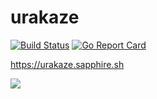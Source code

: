 # urakaze

[![Build Status](https://travis-ci.org/sapphiredev/urakaze.svg?branch=master)](https://travis-ci.org/sapphiredev/urakaze)
[![Go Report Card](https://goreportcard.com/badge/github.com/sapphiredev/urakaze)](https://goreportcard.com/report/github.com/sapphiredev/urakaze)

https://urakaze.sapphire.sh

![](https://pbs.twimg.com/media/BoTaXTaIgAAMfHb.png)
